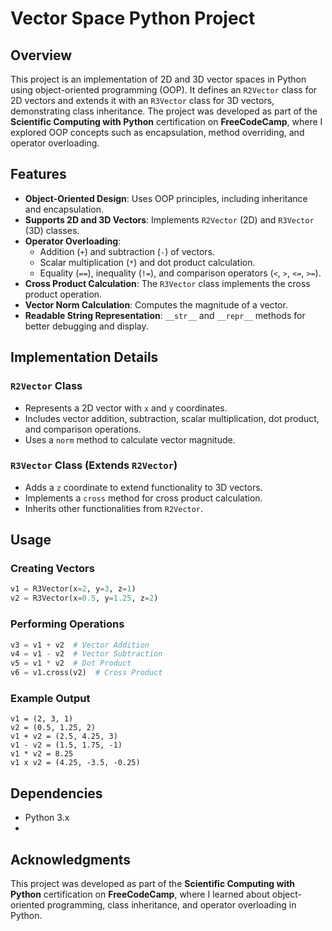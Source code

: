 # Vector Space Python Project

## Overview

This project is an implementation of 2D and 3D vector spaces in Python using object-oriented programming (OOP). It defines an `R2Vector` class for 2D vectors and extends it with an `R3Vector` class for 3D vectors, demonstrating class inheritance. The project was developed as part of the **Scientific Computing with Python** certification on **FreeCodeCamp**, where I explored OOP concepts such as encapsulation, method overriding, and operator overloading.

## Features

- **Object-Oriented Design**: Uses OOP principles, including inheritance and encapsulation.
- **Supports 2D and 3D Vectors**: Implements `R2Vector` (2D) and `R3Vector` (3D) classes.
- **Operator Overloading**:
  - Addition (`+`) and subtraction (`-`) of vectors.
  - Scalar multiplication (`*`) and dot product calculation.
  - Equality (`==`), inequality (`!=`), and comparison operators (`<`, `>`, `<=`, `>=`).
- **Cross Product Calculation**: The `R3Vector` class implements the cross product operation.
- **Vector Norm Calculation**: Computes the magnitude of a vector.
- **Readable String Representation**: `__str__` and `__repr__` methods for better debugging and display.

## Implementation Details

### `R2Vector` Class
- Represents a 2D vector with `x` and `y` coordinates.
- Includes vector addition, subtraction, scalar multiplication, dot product, and comparison operations.
- Uses a `norm` method to calculate vector magnitude.

### `R3Vector` Class (Extends `R2Vector`)
- Adds a `z` coordinate to extend functionality to 3D vectors.
- Implements a `cross` method for cross product calculation.
- Inherits other functionalities from `R2Vector`.

## Usage

### Creating Vectors
```python
v1 = R3Vector(x=2, y=3, z=1)
v2 = R3Vector(x=0.5, y=1.25, z=2)
```

### Performing Operations
```python
v3 = v1 + v2  # Vector Addition
v4 = v1 - v2  # Vector Subtraction
v5 = v1 * v2  # Dot Product
v6 = v1.cross(v2)  # Cross Product
```

### Example Output
```
v1 = (2, 3, 1)
v2 = (0.5, 1.25, 2)
v1 + v2 = (2.5, 4.25, 3)
v1 - v2 = (1.5, 1.75, -1)
v1 * v2 = 8.25
v1 x v2 = (4.25, -3.5, -0.25)
```

## Dependencies
- Python 3.x
- 
## Acknowledgments
This project was developed as part of the **Scientific Computing with Python** certification on **FreeCodeCamp**, where I learned about object-oriented programming, class inheritance, and operator overloading in Python.

